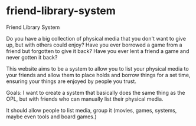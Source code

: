 # friend-library-system
Friend Library System

Do you have a big collection of physical media that you don't want to give up, but with others could enjoy? Have you ever borrowed a game from a friend but forgotten to give it back? Have you ever lent a friend a game and never gotten it back?

This website aims to be a system to allow you to list your physical media to your friends and allow them to place holds and borrow things for a set time, ensuring your things are enjoyed by people you trust.




Goals:
I want to create a system that basically does the same thing as the OPL, but with friends who can manually list their physical media.

It should allow people to list media, group it (movies, games, systems, maybe even tools and board games.)
